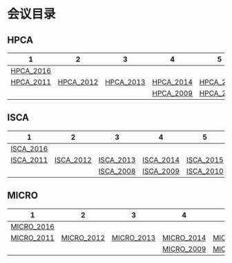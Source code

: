 # 会议目录

## HPCA

| 1                              | 2                              | 3                              | 4                              | 5                              |
| ------------------------------ | ------------------------------ | ------------------------------ | ------------------------------ | ------------------------------ |
| [HPCA_2016](HPCA/HPCA_2016.md) |                                |                                |                                |                                |
| [HPCA_2011](HPCA/HPCA_2011.md) | [HPCA_2012](HPCA/HPCA_2012.md) | [HPCA_2013](HPCA/HPCA_2013.md) | [HPCA_2014](HPCA/HPCA_2014.md) | [HPCA_2015](HPCA/HPCA_2015.md) |
|                                |                                |                                | [HPCA_2009](HPCA/HPCA_2009.md) | [HPCA_2010](HPCA/HPCA_2010.md) |

## ISCA

| 1                              | 2                              | 3                              | 4                              | 5                              |
| ------------------------------ | ------------------------------ | ------------------------------ | ------------------------------ | ------------------------------ |
| [ISCA_2016](ISCA/ISCA_2016.md) |                                |                                |                                |                                |
| [ISCA_2011](ISCA/ISCA_2011.md) | [ISCA_2012](ISCA/ISCA_2012.md) | [ISCA_2013](ISCA/ISCA_2013.md) | [ISCA_2014](ISCA/ISCA_2014.md) | [ISCA_2015](ISCA/ISCA_2015.md) |
|                                |                                | [ISCA_2008](ISCA/ISCA_2008.md) | [ISCA_2009](ISCA/ISCA_2009.md) | [ISCA_2010](ISCA/ISCA_2010.md) |

## MICRO

| 1                                 | 2                                 | 3                                 | 4                                 | 5                                 |
| --------------------------------- | --------------------------------- | --------------------------------- | --------------------------------- | --------------------------------- |
| [MICRO_2016](MICRO/MICRO_2016.md) |                                   |                                   |                                   |                                   |
| [MICRO_2011](MICRO/MICRO_2011.md) | [MICRO_2012](MICRO/MICRO_2012.md) | [MICRO_2013](MICRO/MICRO_2013.md) | [MICRO_2014](MICRO/MICRO_2014.md) | [MICRO_2015](MICRO/MICRO_2015.md) |
|                                   |                                   |                                   | [MICRO_2009](MICRO/MICRO_2009.md) | [MICRO_2010](MICRO/MICRO_2010.md) |
